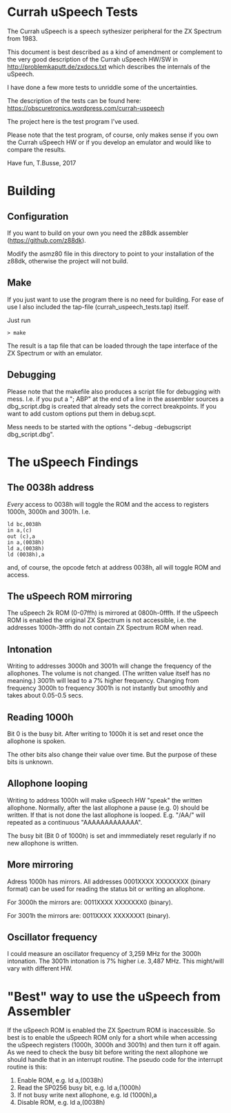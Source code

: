 # Currah uSpeech Tests

The Currah uSpeech is a speech sythesizer peripheral for the ZX Spectrum from 1983.

This document is best described as a kind of amendment or complement to
the very good description of the Currah uSpeech HW/SW in
http://problemkaputt.de/zxdocs.txt
which describes the internals of the uSpeech.

I have done a few more tests to unriddle some of the uncertainties.

The description of the tests can be found here:
https://obscuretronics.wordpress.com/currah-uspeech

The project here is the test program I've used. 

Please note that the test program, of course, only makes sense if you own the Currah uSpeech HW
or if you develop an emulator and would like to compare the results.

Have fun,
T.Busse,
2017


# Building

## Configuration

If you want to build on your own you need the
z88dk assembler (https://github.com/z88dk).

Modify the asmz80 file in this directory to point to your installation of the z88dk, otherwise the project will not build.

## Make
If you just want to use the program there is no need for building.
For ease of use I also included the tap-file (currah_uspeech_tests.tap) itself.

Just run
~~~
> make
~~~
The result is a tap file that can be loaded through the tape interface of the ZX Spectrum 
or with an emulator.

## Debugging

Please note that the makefile also produces a script file for debugging with mess.
I.e. if you put a "; ABP" at the end of a line in the assembler sources a 
dbg_script.dbg is created that already sets the correct breakpoints.
If you want to add custom options put them in debug.scpt.

Mess needs to be started with the options "-debug -debugscript dbg_script.dbg".


# The uSpeech Findings

## The 0038h address

_Every_ access to 0038h will toggle the ROM and the access to registers 1000h, 3000h and 3001h.
I.e.
~~~
ld bc,0038h
in a,(c)
out (c),a
in a,(0038h)
ld a,(0038h)
ld (0038h),a
~~~
and, of course, the opcode fetch at address 0038h, all will toggle ROM and access.


## The uSpeech ROM mirroring

The uSpeech 2k ROM (0-07ffh) is mirrored at 0800h-0fffh.
If the uSpeech ROM is enabled the original ZX Spectrum is not accessible, i.e. the addresses 1000h-3fffh do not contain ZX Spectrum ROM when read.


## Intonation

Writing to addresses 3000h and 3001h will change the frequency of the allophones.
The volume is not changed.
(The written value itself has no meaning.)
3001h will lead to a 7% higher frequency. Changing from frequency 3000h to frequency 3001h is not instantly but smoothly and takes about 0.05-0.5 secs.


## Reading 1000h

Bit 0 is the busy bit. After writing to 1000h it is set and reset once the allophone is spoken.

The other bits also change their value over time. But the purpose of these bits is unknown.


## Allophone looping

Writing to address 1000h will make uSpeech HW "speak" the written allophone.
Normally, after the last allophone a pause (e.g. 0) should be written.
If that is not done the last allophone is looped. 
E.g. "/AA/" will repeated as a continuous "AAAAAAAAAAAAA".

The busy bit (Bit 0 of 1000h) is set and immmediately reset regularly if no new allophone is written.


## More mirroring 

Adress 1000h has mirrors. All addresses
0001XXXX XXXXXXXX (binary format)
can be used for reading the status bit or writing an allophone.

For 3000h the mirrors are: 0011XXXX XXXXXXX0 (binary).

For 3001h the mirrors are: 0011XXXX XXXXXXX1 (binary).


## Oscillator frequency

I could measure an oscillator frequency of 3,259 MHz for the 3000h intonation.
The 3001h intonation is 7% higher i.e. 3,487 MHz.
This might/will vary with different HW.


# "Best" way to use the uSpeech from Assembler

If the uSpeech ROM is enabled the ZX Spectrum ROM is inaccessible.
So best is to enable the uSpeech ROM only for a short while when accessing the uSpeech registers (1000h, 3000h and 3001h) and then turn it off again.
As we need to check the busy bit before writing the next allophone we should handle that in an interrupt routine.
The pseudo code for the interrupt routine is this:

1. Enable ROM, e.g. ld a,(0038h)
2. Read the SP0256 busy bit, e.g. ld a,(1000h)
3. If not busy write next allophone, e.g. ld (1000h),a
4. Disable ROM, e.g. ld a,(0038h)
